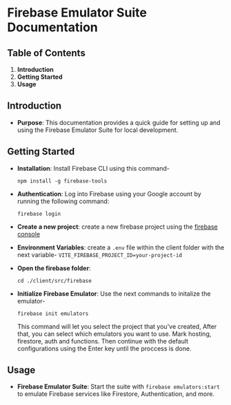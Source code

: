 # Firebase Emulator Suite Documentation

## Table of Contents

1. **Introduction**
2. **Getting Started**
3. **Usage**

## Introduction

- **Purpose**: This documentation provides a quick guide for setting up and using the Firebase Emulator Suite for local development.

## Getting Started

- **Installation**: Install Firebase CLI using this command-

  `npm install -g firebase-tools`

- **Authentication**: Log into Firebase using your Google account by running the following command:

  `firebase login`

- **Create a new project**: create a new firebase project using the [firebase console](https://console.firebase.google.com/)
- **Environment Variables**: create a `.env` file within the client folder with the next variable- `VITE_FIREBASE_PROJECT_ID=your-project-id`
- **Open the firebase folder**:

  `cd ./client/src/firebase`

- **Initialize Firebase Emulator**: Use the next commands to initalize the emulator-

  `firebase init emulators`

  This command will let you select the project that you've created,
  After that, you can select which emulators you want to use. Mark hosting, firestore, auth and functions.
  Then continue with the default configurations using the Enter key until the proccess is done.

## Usage

- **Firebase Emulator Suite**: Start the suite with `firebase emulators:start` to emulate Firebase services like Firestore, Authentication, and more.
